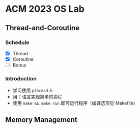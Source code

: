 # ACM 2023 OS Lab
## Thread-and-Coroutine

### Schedule

- [x] Thread
- [x] Coroutine
- [ ] Bonus

### Introduction

* 学习使用 `pthread.h` 
* 用 `C` 语言实现简单的协程
* 使用 `make && make run` 即可运行程序（编译选项见 Makefile）

## Memory Management

